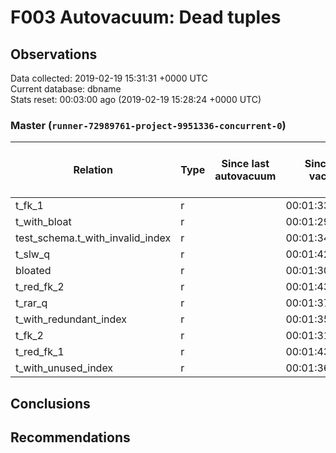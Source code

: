 # F003 Autovacuum: Dead tuples #

## Observations ##
Data collected: 2019-02-19 15:31:31 +0000 UTC  
Current database: dbname  
Stats reset: 00:03:00 ago (2019-02-19 15:28:24 +0000 UTC)  
### Master (`runner-72989761-project-9951336-concurrent-0`) ###

 Relation | Type | Since last autovacuum | Since last vacuum | Autovacuum Count | Vacuum Count | n_tup_ins | n_tup_upd | n_tup_del | pg_class.reltuples | n_live_tup | n_dead_tup | &#9660;Dead Tuples Ratio, %
----------|------|-----------------------|-------------------|----------|---------|-----------|-----------|-----------|--------------------|------------|------------|-----------
t_fk_1 |r |<no value> |00:01:33.071057 |0 |1 |1000001 |0 |0 |1000001 |1000001 |0 | 0 
t_with_bloat |r |<no value> |00:01:29.304358 |0 |1 |1000000 |1000000 |0 |1000000 |1000000 |0 | 0 
test_schema.t_with_invalid_index |r |<no value> |00:01:34.224696 |0 |1 |1000000 |0 |0 |1000000 |1000000 |0 | 0 
t_slw_q |r |<no value> |00:01:42.147581 |0 |1 |10000001 |0 |0 |10000048 |10000048 |0 | 0 
bloated |r |<no value> |00:01:30.506377 |0 |1 |100000 |0 |50000 |50000 |50000 |0 | 0 
t_red_fk_2 |r |<no value> |00:01:43.497875 |0 |1 |1000000 |0 |0 |1000000 |1000000 |0 | 0 
t_rar_q |r |<no value> |00:01:37.728159 |0 |1 |1000000 |446569 |0 |1000000 |1000000 |0 | 0 
t_with_redundant_index |r |<no value> |00:01:35.38893 |0 |1 |1000000 |0 |0 |1000000 |1000000 |0 | 0 
t_fk_2 |r |<no value> |00:01:31.682445 |0 |1 |1000000 |0 |0 |1000000 |1000000 |0 | 0 
t_red_fk_1 |r |<no value> |00:01:43.75583 |0 |1 |1000001 |0 |0 |1000001 |1000001 |0 | 0 
t_with_unused_index |r |<no value> |00:01:36.5376 |0 |1 |1000000 |0 |0 |1000000 |1000000 |0 | 0 



## Conclusions ##


## Recommendations ##

